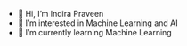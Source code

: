 - 👋 Hi, I’m Indira Praveen
- 👀 I’m interested in Machine Learning and AI
- 🌱 I’m currently learning Machine Learning

<!---
VIP-296/VIP-296 is a ✨ special ✨ repository because its `README.md` (this file) appears on your GitHub profile.
You can click the Preview link to take a look at your changes.
--->
